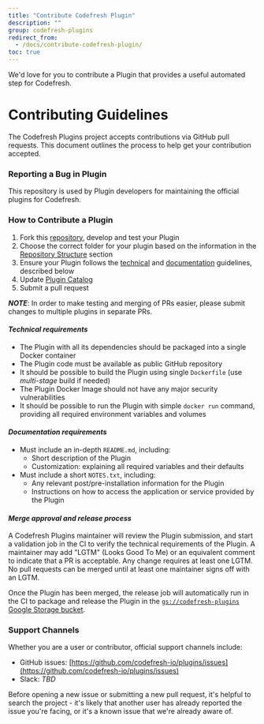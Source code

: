 ```yaml
---
title: "Contribute Codefresh Plugin"
description: ""
group: codefresh-plugins
redirect_from:
  - /docs/contribute-codefresh-plugin/
toc: true
---
```

We'd love for you to contribute a Plugin that provides a useful automated step for Codefresh.

# Contributing Guidelines

The Codefresh Plugins project accepts contributions via GitHub pull requests. This document outlines the process to help get your contribution accepted.


### Reporting a Bug in Plugin

This repository is used by Plugin developers for maintaining the official plugins for Codefresh. 

### How to Contribute a Plugin

1. Fork this [repository](https://github.com/codefresh-io/plugins), develop and test your Plugin
2. Choose the correct folder for your plugin based on the information in the [Repository Structure](https://github.com/codefresh-io/plugins/blob/master/README.md#repository-structure) section
3. Ensure your Plugin follows the [technical](https://github.com/codefresh-io/plugins/blob/master/CONTRIBUTING.md#technical-requirements) and [documentation](https://github.com/codefresh-io/plugins/blob/master/CONTRIBUTING.md#documentation-requirements) guidelines, described below
4. Update [Plugin Catalog](https://github.com/codefresh-io/plugins/blob/master/CATALOG.md)
5. Submit a pull request

***NOTE***: In order to make testing and merging of PRs easier, please submit changes to multiple plugins in separate PRs.

#### _Technical requirements_

* The Plugin with all its dependencies should be packaged into a single Docker container
* The Plugin code must be available as public GitHub repository
* It should be possible to build the Plugin using single `Dockerfile` (use *multi-stage* build if needed)
* The Plugin Docker Image should not have any major security vulnerabilities
* It should be possible to run the Plugin with simple `docker run` command, providing all required environment variables and volumes

#### _Documentation requirements_

* Must include an in-depth `README.md`, including:
    * Short description of the Plugin
    * Customization: explaining all required variables and their defaults
* Must include a short `NOTES.txt`, including:
    * Any relevant post/pre-installation information for the Plugin
    * Instructions on how to access the application or service provided by the Plugin

#### _Merge approval and release process_

A Codefresh Plugins maintainer will review the Plugin submission, and start a validation job in the CI to verify the technical requirements of the Plugin. A maintainer may add "LGTM" (Looks Good To Me) or an equivalent comment to indicate that a PR is acceptable. Any change requires at least one LGTM. No pull requests can be merged until at least one maintainer signs off with an LGTM.

Once the Plugin has been merged, the release job will automatically run in the CI to package and release the Plugin in the [`gs://codefresh-plugins` Google Storage bucket](https://console.cloud.google.com/storage/browser/codefresh-plugins/).

### Support Channels

Whether you are a user or contributor, official support channels include:

- GitHub issues: [https://github.com/codefresh-io/plugins/issues](https://github.com/codefresh-io/plugins/issues)
- Slack: *TBD*

Before opening a new issue or submitting a new pull request, it's helpful to search the project - it's likely that another user has already reported the issue you're facing, or it's a known issue that we're already aware of.
